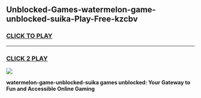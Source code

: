 
## Unblocked-Games-watermelon-game-unblocked-suika-Play-Free-kzcbv
<h3>
<a href="https://premium76.site?title=watermelon-game-unblocked-suika&ref=18A">CLICK TO PLAY</a></h3>
<hr>

<h3>
<a href="https://premium76.site?title=watermelon-game-unblocked-suika&ref=18A">CLICK 2 PLAY</a>
  
</h3>

<a href="https://premium76.site?title=watermelon-game-unblocked-suika&ref=18A"><img src="https://clearcache.store/games.png"></a>


**watermelon-game-unblocked-suika games unblocked: Your Gateway to Fun and Accessible Online Gaming**
